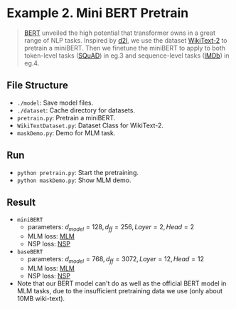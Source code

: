 # Example 2. Mini BERT Pretrain
> [BERT](https://arxiv.org/abs/1810.04805) unveiled the high potential that transformer owns in a great range of NLP tasks.
> Inspired by [d2l](https://d2l.ai/chapter_natural-language-processing-pretraining/bert-dataset.html), we use the dataset [WikiText-2](https://huggingface.co/datasets/carlosejimenez/wikitext__wikitext-2-raw-v1) to pretrain a miniBERT.
> Then we finetune the miniBERT to apply to both token-level tasks ([SQuAD](https://hf-mirror.com/datasets/rajpurkar/squad)) in eg.3 and sequence-level tasks ([IMDb](https://hf-mirror.com/datasets/stanfordnlp/imdb)) in eg.4.

## File Structure
- `./model`: Save model files.
- `./dataset`: Cache directory for datasets.
- `pretrain.py`: Pretrain a miniBERT.
- `WikiTextDataset.py`: Dataset Class for WikiText-2.
- `maskDemo.py`: Demo for MLM task.
## Run
- `python pretrain.py`: Start the pretraining.
- `python maskDemo.py`: Show MLM demo.
## Result
- `miniBERT`
  - parameters: $d_{model}=128, d_{ff}=256, Layer = 2, Head = 2$
  - MLM loss: [MLM](./mlm_loss_mini.png)
  - NSP loss: [NSP](./nsp_loss_mini.png)
- `baseBERT`
  - parameters: $d_{model}=768, d_{ff}=3072, Layer = 12, Head = 12$
  - MLM loss: [MLM](./mlm_loss_base.png)
  - NSP loss: [NSP](./nsp_loss_base.png)
- Note that our BERT model can't do as well as the official BERT model in MLM tasks, due to the insufficient pretraining data we use (only about 10MB wiki-text).